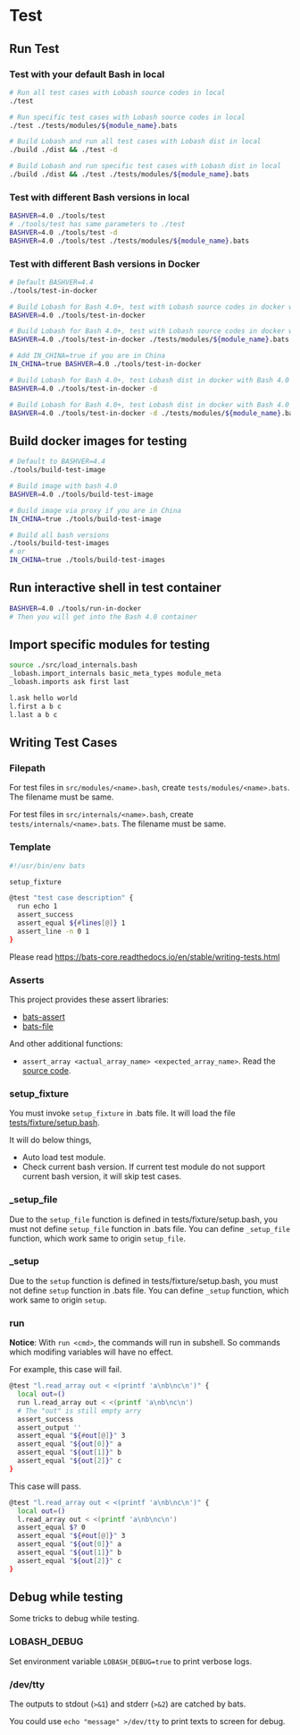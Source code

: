 # Test

## Run Test

### Test with your default Bash in local

```sh
# Run all test cases with Lobash source codes in local
./test

# Run specific test cases with Lobash source codes in local
./test ./tests/modules/${module_name}.bats

# Build Lobash and run all test cases with Lobash dist in local
./build ./dist && ./test -d

# Build Lobash and run specific test cases with Lobash dist in local
./build ./dist && ./test ./tests/modules/${module_name}.bats
```

### Test with different Bash versions in local

```sh
BASHVER=4.0 ./tools/test
# ./tools/test has same parameters to ./test
BASHVER=4.0 ./tools/test -d
BASHVER=4.0 ./tools/test ./tests/modules/${module_name}.bats
```

### Test with different Bash versions in Docker

```sh
# Default BASHVER=4.4
./tools/test-in-docker

# Build Lobash for Bash 4.0+, test with Lobash source codes in docker with Bash 4.0
BASHVER=4.0 ./tools/test-in-docker

# Build Lobash for Bash 4.0+, test with Lobash source codes in docker with Bash 4.0
BASHVER=4.0 ./tools/test-in-docker ./tests/modules/${module_name}.bats

# Add IN_CHINA=true if you are in China
IN_CHINA=true BASHVER=4.0 ./tools/test-in-docker

# Build Lobash for Bash 4.0+, test Lobash dist in docker with Bash 4.0
BASHVER=4.0 ./tools/test-in-docker -d

# Build Lobash for Bash 4.0+, test Lobash dist in docker with Bash 4.0
BASHVER=4.0 ./tools/test-in-docker -d ./tests/modules/${module_name}.bats
```

## Build docker images for testing

```sh
# Default to BASHVER=4.4
./tools/build-test-image

# Build image with bash 4.0
BASHVER=4.0 ./tools/build-test-image

# Build image via proxy if you are in China
IN_CHINA=true ./tools/build-test-image

# Build all bash versions
./tools/build-test-images
# or
IN_CHINA=true ./tools/build-test-images
```

## Run interactive shell in test container

```sh
BASHVER=4.0 ./tools/run-in-docker
# Then you will get into the Bash 4.0 container
```

## Import specific modules for testing

```sh
source ./src/load_internals.bash
_lobash.import_internals basic_meta_types module_meta
_lobash.imports ask first last

l.ask hello world
l.first a b c
l.last a b c
```

## Writing Test Cases

### Filepath

For test files in `src/modules/<name>.bash`, create `tests/modules/<name>.bats`. The filename must be same.

For test files in `src/internals/<name>.bash`, create `tests/internals/<name>.bats`. The filename must be same.

### Template

```sh
#!/usr/bin/env bats

setup_fixture

@test "test case description" {
  run echo 1
  assert_success
  assert_equal ${#lines[@]} 1
  assert_line -n 0 1
}
```

Please read https://bats-core.readthedocs.io/en/stable/writing-tests.html

### Asserts

This project provides these assert libraries:

- [bats-assert](https://github.com/adoyle-h/bats-assert.git)
- [bats-file](https://github.com/bats-core/bats-file.git)

And other additional functions:

- `assert_array <actual_array_name> <expected_array_name>`. Read the [source code](../tests/fixture/asserts.bash).

### setup_fixture

You must invoke `setup_fixture` in .bats file. It will load the file [tests/fixture/setup.bash](../tests/fixture/setup.bash).

It will do below things,

- Auto load test module.
- Check current bash version. If current test module do not support current bash version, it will skip test cases.

### _setup_file

Due to the `setup_file` function is defined in tests/fixture/setup.bash,
you must not define `setup_file` function in .bats file.
You can define `_setup_file` function, which work same to origin `setup_file`.

### _setup

Due to the `setup` function is defined in tests/fixture/setup.bash,
you must not define `setup` function in .bats file.
You can define `_setup` function, which work same to origin `setup`.

### run

**Notice**: With `run <cmd>`, the commands will run in subshell. So commands which modifing variables will have no effect.

For example, this case will fail.

```sh
@test "l.read_array out < <(printf 'a\nb\nc\n')" {
  local out=()
  run l.read_array out < <(printf 'a\nb\nc\n')
  # The "out" is still empty arry
  assert_success
  assert_output ''
  assert_equal "${#out[@]}" 3
  assert_equal "${out[0]}" a
  assert_equal "${out[1]}" b
  assert_equal "${out[2]}" c
}
```

This case will pass.

```sh
@test "l.read_array out < <(printf 'a\nb\nc\n')" {
  local out=()
  l.read_array out < <(printf 'a\nb\nc\n')
  assert_equal $? 0
  assert_equal "${#out[@]}" 3
  assert_equal "${out[0]}" a
  assert_equal "${out[1]}" b
  assert_equal "${out[2]}" c
}
```

## Debug while testing

Some tricks to debug while testing.

### LOBASH_DEBUG

Set environment variable `LOBASH_DEBUG=true` to print verbose logs.

### /dev/tty

The outputs to stdout (`>&1`) and stderr (`>&2`) are catched by bats.

You could use `echo "message" >/dev/tty` to print texts to screen for debug.
